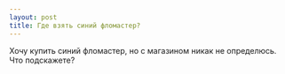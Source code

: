 ```yaml
---
layout: post 
title: Где взять синий фломастер? 
--- 
```

Хочу купить синий фломастер, но с магазином никак не определюсь. Что подскажете?
